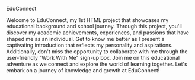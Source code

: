 EduConnect

Welcome to EduConnect, my 1st HTML project that showcases my educational background and school journey. Through this project, you'll discover my academic achievements, experiences, and passions that have shaped me as an individual. Get to know me better as I present a captivating introduction that reflects my personality and aspirations. Additionally, don't miss the opportunity to collaborate with me through the user-friendly "Work With Me" sign-up box. Join me on this educational adventure as we connect and explore the world of learning together. Let's embark on a journey of knowledge and growth at EduConnect!
